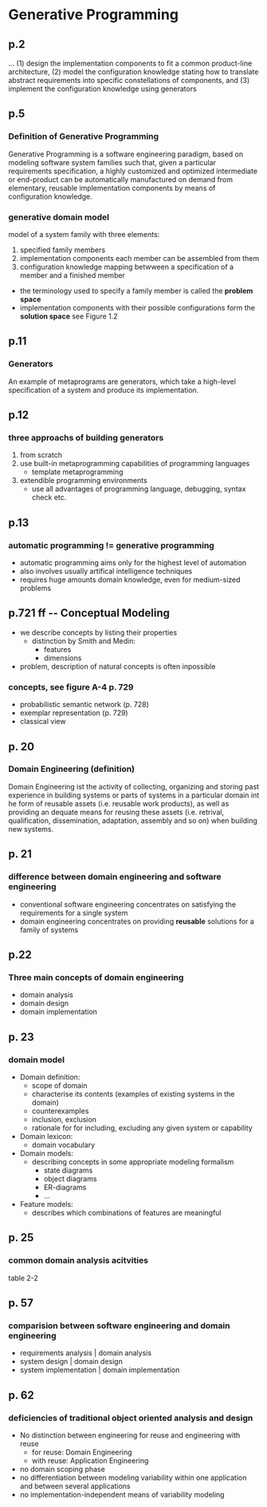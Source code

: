 # Generative Programming

## p.2
... (1) design the implementation components to fit a common product-line architecture, 
    (2) model the configuration knowledge stating how to translate abstract requirements into specific constellations of components, and
    (3) implement the configuration knowledge using generators

## p.5
### Definition of Generative Programming

Generative Programming is a software engineering paradigm, based on modeling software system families such that, given a particular requirements specification, a highly customized and optimized intermediate or end-product can be automatically manufactured on demand from elementary, reusable implementation components by means of configuration knowledge.

### generative domain model
model of a system family with three elements:
1. specified family members
1. implementation components
    each member can be assembled from them
1. configuration knowledge
    mapping betwween a specification of a member and a finished member

- the terminology used to specify a family member is called the **problem space**
- implementation components with their possible configurations form the **solution space**
 see Figure 1.2

## p.11
### Generators

An example of metaprograms are generators, which take a high-level specification of a system and produce its implementation.

## p.12
### three approachs of building generators

1. from scratch
1. use built-in metaprogramming capabilities of programming languages
    - template metaprogramming
1. extendible programming environments
    - use all advantages of programming language, debugging, syntax check etc.

## p.13
### automatic programming != generative programming

- automatic programming aims only for the highest level of automation
- also involves usually artifical intelligence techniques
- requires huge amounts domain knowledge, even for medium-sized problems

## p.721 ff -- Conceptual Modeling

- we describe concepts by listing their properties
    - distinction by Smith and Medin:
        - features
        - dimensions
- problem, description of natural concepts is often inpossible

### concepts, see figure A-4 p. 729

- probabilistic semantic network (p. 728)
- exemplar representation (p. 729)
- classical view

## p. 20
### Domain Engineering (definition)

Domain Engineering ist the activity of collecting, organizing and storing past experience in building systems or parts of systems in a particular domain int he form of reusable assets (i.e. reusable work products), as well as providing an dequate means for reusing these assets (i.e. retrival, qualification, dissemination, adaptation, assembly and so on) when building new systems.

## p. 21
### difference between domain engineering and software engineering

- conventional software engineering concentrates on satisfying the requirements for a single system
- domain engineering concentrates on providing **reusable** solutions for a family of systems

## p.22
### Three main concepts of domain engineering

- domain analysis
- domain design
- domain implementation

## p. 23
### domain model

- Domain definition: 
    - scope of domain
    - characterise its contents (examples of existing systems in the domain)
    - counterexamples
    - inclusion, exclusion
    - rationale for for including, excluding any given system or capability 
- Domain lexicon: 
    - domain vocabulary
- Domain models:
    - describing concepts in some appropriate modeling formalism
        - state diagrams
        - object diagrams
        - ER-diagrams
        - ...
- Feature models:
    - describes which combinations of features are meaningful

## p. 25
### common domain analysis acitvities

table 2-2

## p. 57
### comparision between software engineering and domain engineering
- requirements analysis | domain analysis
- system design | domain design
- system implementation | domain implementation

## p. 62
### deficiencies of traditional object oriented analysis and design

- No distinction between engineering for reuse and engineering with reuse
    - for reuse: Domain Engineering
    - with reuse: Application Engineering
- no domain scoping phase
- no differentiation between modeling variability within one application and between several applications
- no implementation-independent means of variability modeling

